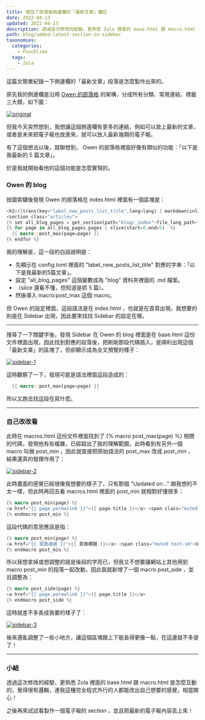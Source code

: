 ```yaml
---
title: 增加了部落格側邊欄的「最新文章」欄位
date: 2022-04-13
updated: 2022-04-13
description: 透過這次修改的經驗，更熟悉 Zola 裡面的 base.html 跟 macro.html 是怎麼互動的，覺得很有邏輯，連我這種完全程式外行的人都能改出自己想要的感覺，相當開心！
path: blog/added-latest-section-in-sidebar
taxonomies:
  categories: 
    - Pinchlime
  tags: 
    - Zola
---
```


這篇文簡單紀錄一下側邊欄的「最新文章」段落是怎麼製作出來的。

原先我的側邊欄是沿用 [Owen 的部落格](https://www.owenyoung.com/) 的架構，分成所有分類、常用連結、標籤三大類，如下圖：

<a href="https://pinchlime-screenshots.s3.ap-northeast-1.amazonaws.com/original_SmgCWA.webp" data-fancybox data-caption="original">
  <img src="https://pinchlime-screenshots.s3.ap-northeast-1.amazonaws.com/original_SmgCWA.webp" loading="lazy" alt="original" align="center" />
</a>

但我今天突然想到，我想讓這個側邊欄有更多的連結，例如可以放上最新的文章，或者是未來把電子報也放進來，就可以放入最新幾期的電子報。

有了這個想法以後，就聯想到， Owen 的部落格裡面好像有類似的功能：「以下是我最新的 5 篇文章」。

於是我就開始看他的這個功能是怎麼實現的。

<!-- more -->

### Owen 的 blog

按圖索驥後發現 Owen 的部落格在 index.html 裡面有一個區塊是：

```rust
<h2>{{trans(key="label_new_posts_list_title",lang=lang) | markdown(inline=true) | safe}}</h2>
<section class="articles">
{% set all_blog_pages = get_section(path="blog/_index"~file_lang_path~".md") -%}
{% for page in all_blog_pages.pages | slice(start=0,end=5)  %} 
  {{ macro::post_max(page=page) }}   
{% endfor %} 
```

我的理解是，這一段的白話說明是：

- 先顯示在 config.toml 裡面的 "label_new_posts_list_title" 對應的字串：「以下是我最新的5篇文章」。
- 設定 "all_blog_pages" 這個變數成為 "blog" 資料夾裡面的 .md 檔案。
- （slice 還看不懂，但知道是抓 5 篇）。
- 然後導入 macro:post_max 這個 macro。

但 Owen 的設定裡面，這段語法是在 index.html ，也就是在首頁出現。我想要的則是在 Sidebar 出現，因此要來找找 Sidebar 的設定在哪。

---

搜尋了一下關鍵字後，發現 Sidebar 在 Owen 的 blog 裡面是在 base.html 這份文件裡面出現，因此找到對應的段落後，把剛剛那段代碼插入，是順利出現這個「最新文章」的區塊了，但卻顯示成為全文預覽的樣子：

<a href="https://pinchlime-screenshots.s3.ap-northeast-1.amazonaws.com/sidebar-1_g8AJAB.webp" data-fancybox data-caption="sidebar-1">
  <img src="https://pinchlime-screenshots.s3.ap-northeast-1.amazonaws.com/sidebar-1_g8AJAB.webp" loading="lazy" alt="sidebar-1" align="center" />
</a>

這時觀察了一下，發現可能是語法裡面這段造成的：

```rust
  {{ macro::post_max(page=page) }}   
``` 

所以又跑去找這段在寫什麼。

---

### 自己改改看

此時在 macros.html 這份文件裡面找到了 {% macro post_max(page) %} 相關的代碼，發現他有些複雜，已經超出了我的理解範圍，此時看到有另外一個 macro 叫做 post_min ，因此就直接把原始語法的 post_max 改成 post_min ，結果還真的發揮作用了：

<a href="https://pinchlime-screenshots.s3.ap-northeast-1.amazonaws.com/sidebar-2_cpy1MJ.webp" data-fancybox data-caption="sidebar-2">
  <img src="https://pinchlime-screenshots.s3.ap-northeast-1.amazonaws.com/sidebar-2_cpy1MJ.webp" loading="lazy" alt="sidebar-2" align="center" />
</a>

此時畫面的感覺已經很像我想要的樣子了，只有那個 "Updated on..." 跟我想的不太一樣，但此時再回去看 macros.html 裡面的 post_min 就相對好懂很多：

```rust
{% macro post_min(page) %}
<a href="{{ page.permalink }}">{{ page.title }}</a> <span class="muted text-sm">Updated on {{ page.updated }}</span>
{% endmacro post_min %}
```

這段代碼的意思應該是指：

```rust
{% macro post_min(page) %}
<a href="{{ 頁面連結 }}">{{ 頁面標題 }}</a> <span class="muted text-sm">Updated on {{ 更新時間 }}</span>
{% endmacro post_min %}
```

所以我想拿掉或想調整的就是後段的字而已，但我又不想要讓網站上其他用到 macro post_min 的段落一起改動，因此我就新增了一個 macro post_side ，並且調整為：

```rust
{% macro post_side(page) %}
<a href="{{ page.permalink }}">{{ page.title }}</a>
{% endmacro post_side %}
```

這時就差不多長成我要的樣子了：

<a href="https://pinchlime-screenshots.s3.ap-northeast-1.amazonaws.com/sidebar-3_qCecNr.webp" data-fancybox data-caption="sidebar-3">
  <img src="https://pinchlime-screenshots.s3.ap-northeast-1.amazonaws.com/sidebar-3_qCecNr.webp" loading="lazy" alt="sidebar-3" align="center" />
</a>

後來還亂調整了一些小地方，讓這個區塊跟上下能長得更像一點，在這邊就不多提了！

---

### 小結

透過這次修改的經驗，更熟悉 Zola 裡面的 base.html 跟 macro.html 是怎麼互動的，覺得很有邏輯，連我這種完全程式外行的人都能改出自己想要的感覺，相當開心！

之後再來試試看製作一個電子報的 section ，並且把最新的電子報內容丟上來！